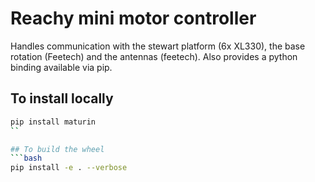 # Reachy mini motor controller

Handles communication with the stewart platform (6x XL330), the base rotation (Feetech) and the antennas (feetech).
Also provides a python binding available via pip.

## To install locally 
```bash
pip install maturin
``

## To build the wheel
```bash
pip install -e . --verbose
```

